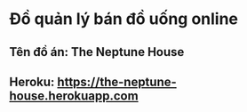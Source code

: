 # Đồ quản lý bán đồ uống online
## Tên đồ án: The Neptune House
## Heroku: https://the-neptune-house.herokuapp.com
